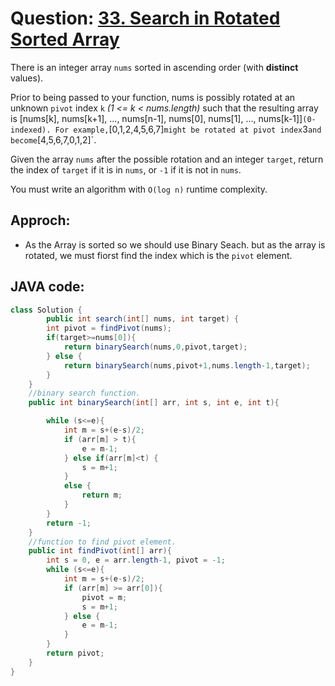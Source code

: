 # Question: [33. Search in Rotated Sorted Array](https://leetcode.com/problems/search-in-rotated-sorted-array/)

There is an integer array `nums` sorted in ascending order (with **distinct** values).

Prior to being passed to your function, nums is possibly rotated at an unknown `pivot` index `k` _(1 <= k < nums.length)_ such that the resulting array is [nums[k], nums[k+1], ..., nums[n-1], nums[0], nums[1], ..., nums[k-1]]`(0-indexed). For example,`[0,1,2,4,5,6,7]`might be rotated at pivot index`3`and become`[4,5,6,7,0,1,2]`.

Given the array `nums` after the possible rotation and an integer `target`, return the index of `target` if it is in `nums`, or `-1` if it is not in `nums`.

You must write an algorithm with `O(log n)` runtime complexity.

## Approch:

- As the Array is sorted so we should use Binary Seach.
  but as the array is rotated, we must fiorst find the index which is the `pivot` element.

## JAVA code:

```JAVA
class Solution {
        public int search(int[] nums, int target) {
        int pivot = findPivot(nums);
        if(target>=nums[0]){
            return binarySearch(nums,0,pivot,target);
        } else {
            return binarySearch(nums,pivot+1,nums.length-1,target);
        }
    }
    //binary search function.
    public int binarySearch(int[] arr, int s, int e, int t){

        while (s<=e){
            int m = s+(e-s)/2;
            if (arr[m] > t){
                e = m-1;
            } else if(arr[m]<t) {
                s = m+1;
            }
            else {
                return m;
            }
        }
        return -1;
    }
    //function to find pivot element.
    public int findPivot(int[] arr){
        int s = 0, e = arr.length-1, pivot = -1;
        while (s<=e){
            int m = s+(e-s)/2;
            if (arr[m] >= arr[0]){
                pivot = m;
                s = m+1;
            } else {
                e = m-1;
            }
        }
        return pivot;
    }
}
```
